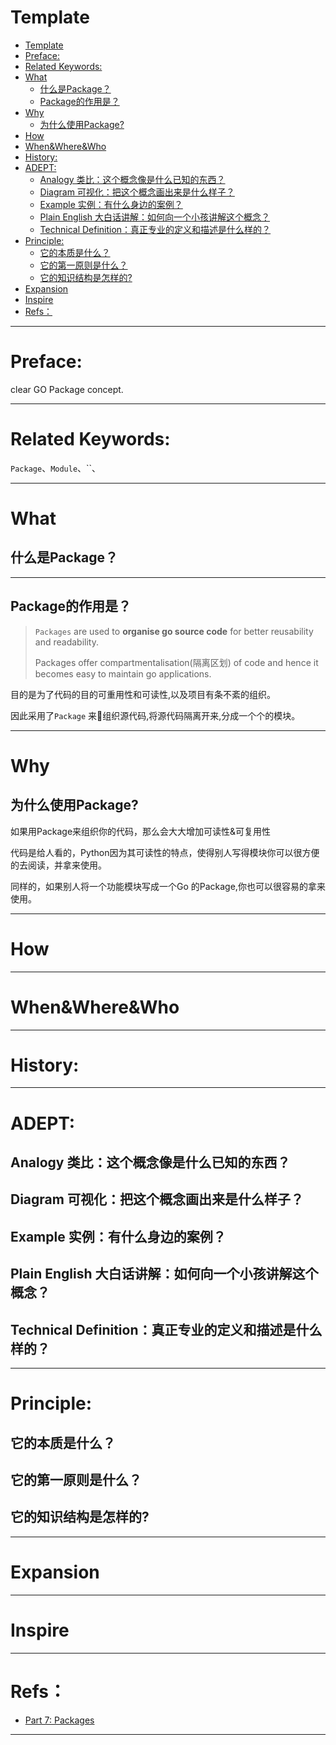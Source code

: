 # Template

<!-- TOC -->

- [Template](#template)
- [Preface:](#preface)
- [Related Keywords:](#related-keywords)
- [What](#what)
    - [什么是Package？](#什么是package)
    - [Package的作用是？](#package的作用是)
- [Why](#why)
    - [为什么使用Package?](#为什么使用package)
- [How](#how)
- [When&Where&Who](#whenwherewho)
- [History:](#history)
- [ADEPT:](#adept)
    - [Analogy 类比：这个概念像是什么已知的东西？](#analogy-类比这个概念像是什么已知的东西)
    - [Diagram 可视化：把这个概念画出来是什么样子？](#diagram-可视化把这个概念画出来是什么样子)
    - [Example 实例：有什么身边的案例？](#example-实例有什么身边的案例)
    - [Plain English 大白话讲解：如何向一个小孩讲解这个概念？](#plain-english-大白话讲解如何向一个小孩讲解这个概念)
    - [Technical Definition：真正专业的定义和描述是什么样的？](#technical-definition真正专业的定义和描述是什么样的)
- [Principle:](#principle)
    - [它的本质是什么？](#它的本质是什么)
    - [它的第一原则是什么？](#它的第一原则是什么)
    - [它的知识结构是怎样的?](#它的知识结构是怎样的)
- [Expansion](#expansion)
- [Inspire](#inspire)
- [Refs：](#refs)

<!-- /TOC -->

---

# Preface:

clear GO Package concept.

---

# Related Keywords:

`Package`、`Module`、``、

---

# What

## 什么是Package？


---

## Package的作用是？

> `Packages` are used to **organise go source code** for better reusability and readability. 
> 
> Packages offer compartmentalisation(隔离区划) of code and hence it becomes easy to maintain go applications.

目的是为了代码的目的可重用性和可读性,以及项目有条不紊的组织。

因此采用了`Package` 来组织源代码,将源代码隔离开来,分成一个个的模块。

> 


---

# Why

## 为什么使用Package?

如果用Package来组织你的代码，那么会大大增加可读性&可复用性

代码是给人看的，Python因为其可读性的特点，使得别人写得模块你可以很方便的去阅读，并拿来使用。

同样的，如果别人将一个功能模块写成一个Go 的Package,你也可以很容易的拿来使用。

---

# How


---

# When&Where&Who


---

# History:


---

# ADEPT:

## Analogy 类比：这个概念像是什么已知的东西？
## Diagram 可视化：把这个概念画出来是什么样子？
## Example 实例：有什么身边的案例？
## Plain English 大白话讲解：如何向一个小孩讲解这个概念？
## Technical Definition：真正专业的定义和描述是什么样的？

---

# Principle:

## 它的本质是什么？

## 它的第一原则是什么？

## 它的知识结构是怎样的?


---

# Expansion


---

# Inspire


----

# Refs：

- [Part 7: Packages](https://golangbot.com/packages/)

---








